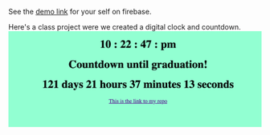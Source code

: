 See the [demo link](https://timekeeper-ricart.web.app) for your self on firebase.

Here's a class project were we created a digital clock and countdown. ![demo screen shot](/--demo.png)